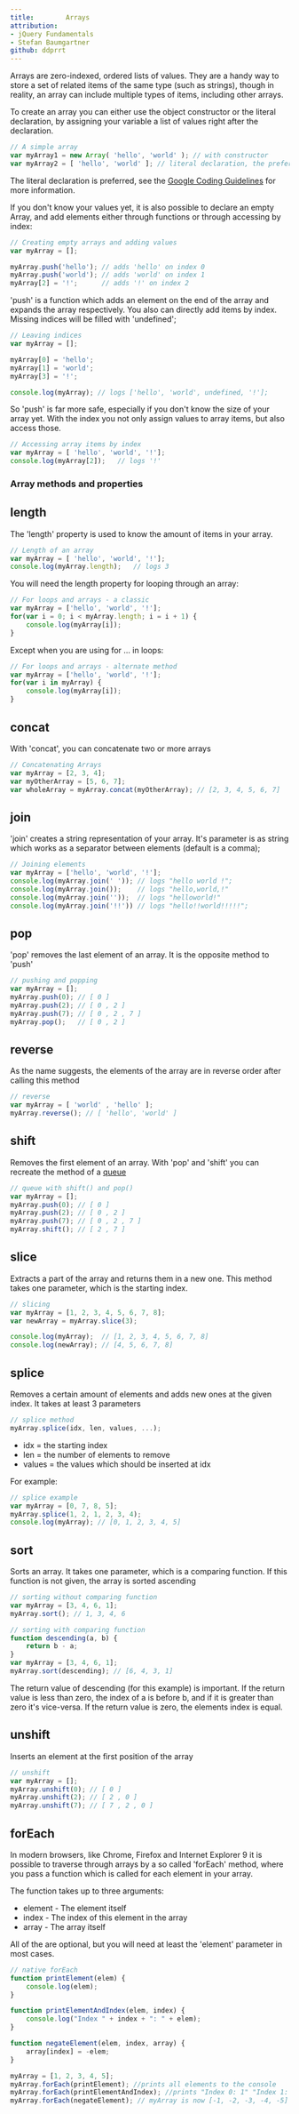 ```yaml
---
title:        Arrays
attribution:  
- jQuery Fundamentals
- Stefan Baumgartner
github: ddprrt
---
```

Arrays are zero-indexed, ordered lists of values. They are a handy way to store a set of
related items of the same type (such as strings), though in reality, an array
can include multiple types of items, including other arrays.

To create an array you can either use the object constructor or the literal declaration,
by assigning your variable a list of values right after the declaration.

``` js
// A simple array
var myArray1 = new Array( 'hello', 'world' ); // with constructor
var myArray2 = [ 'hello', 'world' ]; // literal declaration, the preferred way
```

The literal declaration is preferred, see the 
[Google Coding Guidelines](http://google-styleguide.googlecode.com/svn/trunk/javascriptguide.xml#Array_and_Object_literals)
for more information.

If you don't know your values yet, it is also possible to declare an empty Array, and
add elements either through functions or through accessing by index:


``` js
// Creating empty arrays and adding values
var myArray = [];

myArray.push('hello'); // adds 'hello' on index 0
myArray.push('world'); // adds 'world' on index 1
myArray[2] = '!';	   // adds '!' on index 2
```

'push' is a function which adds an element on the end of the array and expands the array
respectively. You also can directly add items by index. Missing indices will be filled
with 'undefined';

``` js
// Leaving indices
var myArray = [];

myArray[0] = 'hello'; 
myArray[1] = 'world'; 
myArray[3] = '!';

console.log(myArray); // logs ['hello', 'world', undefined, '!'];
```

So 'push' is far more safe, especially if you don't know the size of your
array yet. With the index you not only assign values to array items, but also
access those.

``` js
// Accessing array items by index
var myArray = [ 'hello', 'world', '!'];
console.log(myArray[2]);   // logs '!'
```

### Array methods and properties

## length

The 'length' property is used to know the amount of items in your array.

``` js
// Length of an array
var myArray = [ 'hello', 'world', '!'];
console.log(myArray.length);   // logs 3
```

You will need the length property for looping through an array:

``` js
// For loops and arrays - a classic
var myArray = ['hello', 'world', '!'];
for(var i = 0; i < myArray.length; i = i + 1) {
	console.log(myArray[i]);
}
```

Except when you are using for ... in loops:

``` js
// For loops and arrays - alternate method
var myArray = ['hello', 'world', '!'];
for(var i in myArray) {
	console.log(myArray[i]);
}
```

## concat

With 'concat', you can concatenate two or more arrays

``` js
// Concatenating Arrays
var myArray = [2, 3, 4];
var myOtherArray = [5, 6, 7];
var wholeArray = myArray.concat(myOtherArray); // [2, 3, 4, 5, 6, 7]
```

## join

'join' creates a string representation of your array. It's parameter is as string
which works as a separator between elements (default is a comma);

``` js
// Joining elements
var myArray = ['hello', 'world', '!'];
console.log(myArray.join(' ')); // logs "hello world !";
console.log(myArray.join()); 	// logs "hello,world,!"
console.log(myArray.join('')); 	// logs "helloworld!"
console.log(myArray.join('!!')) // logs "hello!!world!!!!!";
```

## pop

'pop' removes the last element of an array. It is the opposite method to 'push'

``` js
// pushing and popping
var myArray = [];
myArray.push(0); // [ 0 ]
myArray.push(2); // [ 0 , 2 ]
myArray.push(7); // [ 0 , 2 , 7 ]
myArray.pop();   // [ 0 , 2 ]
```

## reverse 

As the name suggests, the elements of the array are in reverse order after calling
this method

``` js 
// reverse
var myArray = [ 'world' , 'hello' ];
myArray.reverse(); // [ 'hello', 'world' ]
```

## shift

Removes the first element of an array. With 'pop' and 'shift' you can recreate the
method of a [queue](http://en.wikipedia.org/wiki/Queue_(data_structure))

``` js 
// queue with shift() and pop()
var myArray = [];
myArray.push(0); // [ 0 ]
myArray.push(2); // [ 0 , 2 ]
myArray.push(7); // [ 0 , 2 , 7 ]
myArray.shift(); // [ 2 , 7 ]
```

## slice

Extracts a part of the array and returns them in a new one. This method takes one
parameter, which is the starting index.

``` js
// slicing
var myArray = [1, 2, 3, 4, 5, 6, 7, 8];
var newArray = myArray.slice(3);

console.log(myArray);  // [1, 2, 3, 4, 5, 6, 7, 8]
console.log(newArray); // [4, 5, 6, 7, 8]
```

## splice

Removes a certain amount of elements and adds new ones at the given index. It takes
at least 3 parameters

``` js
// splice method
myArray.splice(idx, len, values, ...);
```

* idx = the starting index
* len = the number of elements to remove
* values = the values which should be inserted at idx

For example:

``` js
// splice example
var myArray = [0, 7, 8, 5];
myArray.splice(1, 2, 1, 2, 3, 4);
console.log(myArray); // [0, 1, 2, 3, 4, 5]
```

## sort

Sorts an array. It takes one parameter, which is a comparing function. If this function is not
given, the array is sorted ascending

``` js
// sorting without comparing function
var myArray = [3, 4, 6, 1];
myArray.sort(); // 1, 3, 4, 6
```

``` js
// sorting with comparing function
function descending(a, b) {
	return b - a;
}
var myArray = [3, 4, 6, 1];
myArray.sort(descending); // [6, 4, 3, 1]
```

The return value of descending (for this example) is important. If the return value is
less than zero, the index of a is before b, and if it is greater than zero it's vice-versa.
If the return value is zero, the elements index is equal.

## unshift

Inserts an element at the first position of the array

``` js
// unshift
var myArray = [];
myArray.unshift(0); // [ 0 ]
myArray.unshift(2); // [ 2 , 0 ]
myArray.unshift(7); // [ 7 , 2 , 0 ]
```

## forEach

In modern browsers, like Chrome, Firefox and Internet Explorer 9 it is possible to traverse 
through arrays by a so called 'forEach' method, where you pass a function which is called
for each element in your array.

The function takes up to three arguments:
* element - The element itself
* index - The index of this element in the array
* array - The array itself

All of the are optional, but you will need at least the 'element' parameter in most cases.

``` js 
// native forEach
function printElement(elem) {
	console.log(elem);
}

function printElementAndIndex(elem, index) {
	console.log("Index " + index + ": " + elem);
}

function negateElement(elem, index, array) {
	array[index] = -elem;
}

myArray = [1, 2, 3, 4, 5];
myArray.forEach(printElement); //prints all elements to the console
myArray.forEach(printElementAndIndex); //prints "Index 0: 1" "Index 1: 2" "Index 2: 3" ...
myArray.forEach(negateElement); // myArray is now [-1, -2, -3, -4, -5]
```

